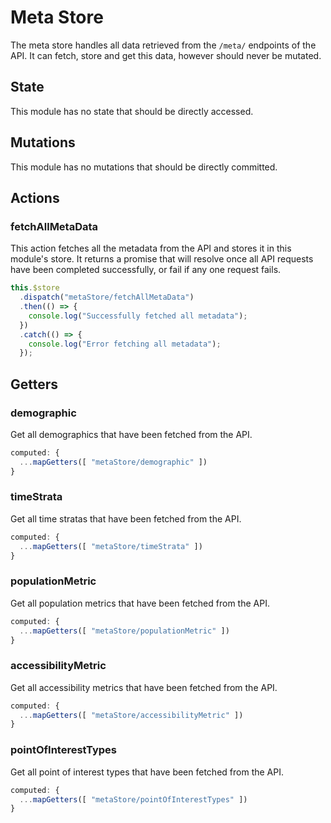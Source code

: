 # Meta Store

The meta store handles all data retrieved from the `/meta/` endpoints of the API. It can fetch, store and get this data, however should never be mutated.

## State

This module has no state that should be directly accessed.

## Mutations

This module has no mutations that should be directly committed.

## Actions

### fetchAllMetaData
This action fetches all the metadata from the API and stores it in this module's store. It returns a promise that will resolve once all API requests have been completed successfully, or fail if any one request fails.
```js
this.$store
  .dispatch("metaStore/fetchAllMetaData")
  .then(() => {
    console.log("Successfully fetched all metadata");
  })
  .catch(() => {
    console.log("Error fetching all metadata");
  });
```

## Getters

### demographic
Get all demographics that have been fetched from the API.
```js
computed: {
  ...mapGetters([ "metaStore/demographic" ])
}
```

### timeStrata
Get all time stratas that have been fetched from the API.
```js
computed: {
  ...mapGetters([ "metaStore/timeStrata" ])
}
```

### populationMetric
Get all population metrics that have been fetched from the API.
```js
computed: {
  ...mapGetters([ "metaStore/populationMetric" ])
}
```

### accessibilityMetric
Get all accessibility metrics that have been fetched from the API.
```js
computed: {
  ...mapGetters([ "metaStore/accessibilityMetric" ])
}
```

### pointOfInterestTypes
Get all point of interest types that have been fetched from the API.
```js
computed: {
  ...mapGetters([ "metaStore/pointOfInterestTypes" ])
}
```

